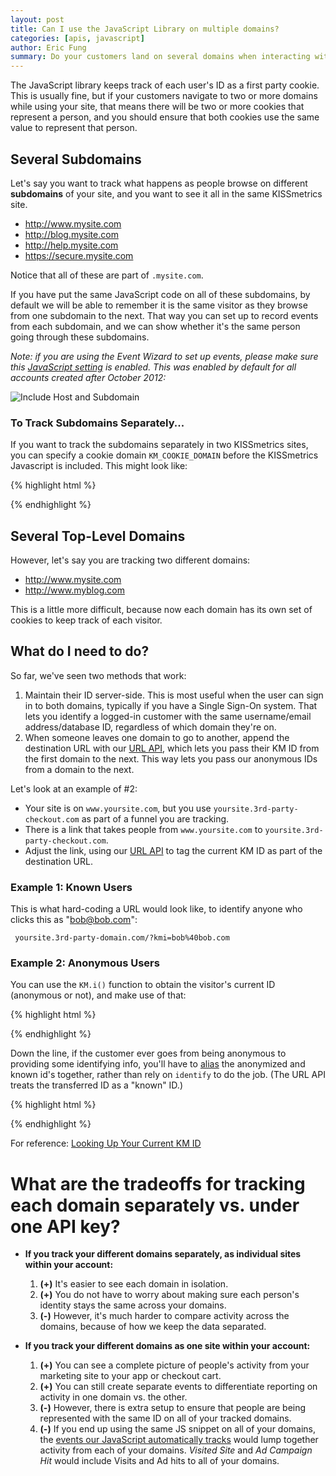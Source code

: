 ```yaml
---
layout: post
title: Can I use the JavaScript Library on multiple domains?
categories: [apis, javascript]
author: Eric Fung
summary: Do your customers land on several domains when interacting with your website? Here's what you need to know.
---
```

The JavaScript library keeps track of each user's ID as a first party cookie. This is usually fine, but if your customers navigate to two or more domains while using your site, that means there will be two or more cookies that represent a person, and you should ensure that both cookies use the same value to represent that person.

<a name="several-subdomains"></a>
## Several Subdomains

Let's say you want to track what happens as people browse on different **subdomains** of your site, and you want to see it all in the same KISSmetrics site.

* http://www.mysite.com
* http://blog.mysite.com
* http://help.mysite.com
* https://secure.mysite.com

Notice that all of these are part of `.mysite.com`.

If you have put the same JavaScript code on all of these subdomains, by default we will be able to remember it is the same visitor as they browse from one subdomain to the next. That way you can set up to record events from each subdomain, and we can show whether it's the same person going through these subdomains.

*Note: if you are using the Event Wizard to set up events, please make sure this [JavaScript setting][js-settings] is enabled. This was enabled by default for all accounts created after October 2012:*

![Include Host and Subdomain][include-host]

<a name="to-track-subdomains-separately"></a>
### To Track Subdomains Separately...

If you want to track the subdomains separately in two KISSmetrics sites, you can specify a cookie domain `KM_COOKIE_DOMAIN` before the KISSmetrics Javascript is included. This might look like:

{% highlight html %}
<script type="text/javascript">
  /* This gives visitors to www.mysite.com a different ID
   * than on any other subdomain */
  var KM_COOKIE_DOMAIN = "www.mysite.com";
  var _kmq = _kmq || [];
  ...
</script>
{% endhighlight %}

<a name="several-top-level-domains"></a>
## Several Top-Level Domains

However, let's say you are tracking two different domains:

* http://www.mysite.com
* http://www.myblog.com

This is a little more difficult, because now each domain has its own set of cookies to keep track of each visitor.

<a name="what-do-i-need-to-do"></a>
## What do I need to do?

So far, we've seen two methods that work:

1. Maintain their ID server-side. This is most useful when the user can sign in to both domains, typically if you have a Single Sign-On system. That lets you identify a logged-in customer with the same username/email address/database ID, regardless of which domain they're on.
2. When someone leaves one domain to go to another, append the destination URL with our [URL API][url], which lets you pass their KM ID from the first domain to the next. This way lets you pass our anonymous IDs from a domain to the next.

Let's look at an example of #2:

* Your site is on `www.yoursite.com`, but you use `yoursite.3rd-party-checkout.com` as part of a funnel you are tracking.
* There is a link that takes people from `www.yoursite.com` to `yoursite.3rd-party-checkout.com`.
* Adjust the link, using our [URL API][url] to tag the current KM ID as part of the destination URL.

<a name="example-1-known-users"></a>
### Example 1: Known Users

This is what hard-coding a URL would look like, to identify anyone who clicks this as "bob@bob.com":

     yoursite.3rd-party-domain.com/?kmi=bob%40bob.com

<a name="example-2-anonymous-users"></a>
### Example 2: Anonymous Users

You can use the `KM.i()` function to obtain the visitor's current ID (anonymous or not), and make use of that:

{% highlight html %}
<script type="text/javascript">
_kmq.push(function() {  // we wrap the code in a function to ensure our library has loaded already

  var kmid = encodeURIComponent(KM.i());  // get the ID and URL-encode it to preserve any symbols
  var destination = 'yoursite.3rd-party-domain.com/?&kmi=' + kmid;

  // Code here to hook up this string to the button action.
});
</script>
{% endhighlight %}

Down the line, if the customer ever goes from being anonymous to providing some identifying info, you'll have to [alias][alias] the anonymized and known id's together, rather than rely on `identify` to do the job. (The URL API treats the transferred ID as a "known" ID.)

{% highlight html %}
<script type="text/javascript">
// Just a demonstration. "emailaddress" is a placeholder for code that gets the user's id
_kmq.push(['alias', KM.i(), emailaddress ]);
_kmq.push(['identify', emailaddress ])
</script>
{% endhighlight %}

For reference: [Looking Up Your Current KM ID][km-id]

<a name="tradeoffs"></a>
# What are the tradeoffs for tracking each domain separately vs. under one API key?

* **If you track your different domains separately, as individual sites within your account:**

  1. **(+)** It's easier to see each domain in isolation.
  2. **(+)** You do not have to worry about making sure each person's identity stays the same across your domains.
  3. **(-)** However, it's much harder to compare activity across the domains, because of how we keep the data separated.

* **If you track your different domains as one site within your account:**

  1. **(+)** You can see a complete picture of people's activity from your marketing site to your app or checkout cart.
  2. **(+)** You can still create separate events to differentiate reporting on activity in one domain vs. the other.
  3. **(-)** However, there is extra setup to ensure that people are being represented with the same ID on all of your tracked domains.
  4. **(-)** If you end up using the same JS snippet on all of your domains, the [events our JavaScript automatically tracks][auto-track] would lump together activity from each of your domains. *Visited Site* and *Ad Campaign Hit* would include Visits and Ad hits to all of your domains.

[url]: /apis/url
[km-id]: /apis/javascript/javascript-specific#get-your-current-kissmetrics-id
[alias]: /apis/common-methods#alias
[js-settings]: https://www.kissmetrics.com/product.js_settings
[include-host]: https://s3.amazonaws.com/kissmetrics-support-files/assets/apis/include-host.png
[auto-track]: /apis/javascript/javascript-settings